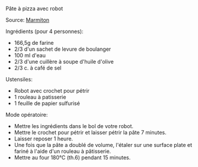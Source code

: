 Pâte à pizza avec robot

Source: [Marmiton](https://www.marmiton.org/recettes/recette_pate-a-pizza-avec-robot_166828.aspx)

Ingrédients (pour 4 personnes):
- 166,5g de farine
- 2/3 d'un sachet de levure de boulanger
- 100 ml d'eau
- 2/3 d'une cuillère à soupe d'huile d'olive
- 2/3 c. à café de sel

Ustensiles:
- Robot avec crochet pour pétrir
- 1 rouleau à patisserie
- 1 feuille de papier sulfurisé

Mode opératoire:
- Mettre les ingrédients dans le bol de votre robot. 
- Mettre le crochet pour pétrir et laisser pétrir la pâte 7 minutes. 
- Laisser reposer 1 heure.
- Une fois que la pâte a doublé de volume, l'étaler sur une surface plate et fariné à l'aide d'un rouleau à pâtisserie.
- Mettre au four 180°C (th.6) pendant 15 minutes.
